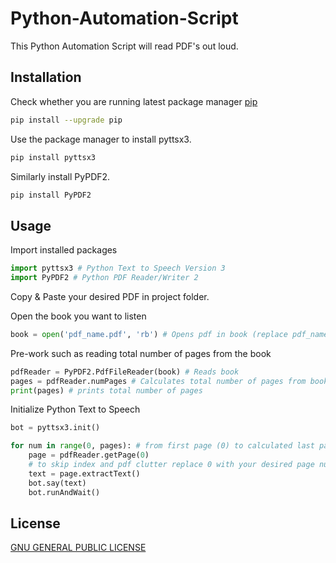 # Python-Automation-Script

This Python Automation Script will read PDF's out loud.

## Installation

Check whether  you are running latest package manager [pip](https://pip.pypa.io/en/stable/)
```bash
pip install --upgrade pip
```
Use the package manager to install pyttsx3.
```bash
pip install pyttsx3
```
Similarly install PyPDF2.
```bash
pip install PyPDF2
```

## Usage

Import installed packages
```python
import pyttsx3 # Python Text to Speech Version 3
import PyPDF2 # Python PDF Reader/Writer 2
```
Copy & Paste your desired PDF in project folder.

Open the book you want to listen  
```python
book = open('pdf_name.pdf', 'rb') # Opens pdf in book (replace pdf_name.pdf with you pdf name)
```
Pre-work such as reading total number of pages from the book
```python
pdfReader = PyPDF2.PdfFileReader(book) # Reads book
pages = pdfReader.numPages # Calculates total number of pages from book
print(pages) # prints total number of pages  
```

Initialize Python Text to Speech
```python
bot = pyttsx3.init()
```

```python
for num in range(0, pages): # from first page (0) to calculated last page
    page = pdfReader.getPage(0)
    # to skip index and pdf clutter replace 0 with your desired page number - 1
    text = page.extractText()
    bot.say(text)
    bot.runAndWait()
```

## License
[GNU GENERAL PUBLIC LICENSE](https://github.com/cmulay/Python-Automation-Script/blob/main/LICENSE)
